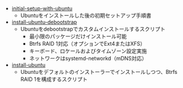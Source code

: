 - [initial-setup-with-ubuntu](initial-setup-with-ubuntu/README.md)
  - Ubuntuをインストールした後の初期セットアップ手順書
- [install-ubuntu-debootstrap](install-ubuntu-debootstrap/README.md)
  - Ubuntuをdebootstrapでカスタムインストールするスクリプト
    - 最小限のパッケージだけインストール可能
    - Btrfs RAID 1対応（オプションでExt4またはXFS）
    - キーボード、ロケールおよびタイムゾーン設定実施
    - ネットワークはsystemd-networkd（mDNS対応）
- [install-ubuntu](install-ubuntu/README.md)
  - Ubuntuをデフォルトのインストーラーでインストールしつつ、Btrfs RAID 1を構成するスクリプト
